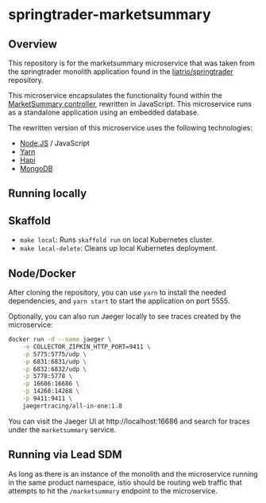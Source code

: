 # springtrader-marketsummary

## Overview

This repository is for the marketsummary microservice that was taken from the 
springtrader monolith application found in the [liatrio/springtrader](https://github.com/liatrio/springtrader)
repository. 

This microservice encapsulates the functionality found within the [MarketSummary controller](https://github.com/liatrio/springtrader/blob/master/spring-nanotrader-services/src/main/java/org/springframework/nanotrader/web/controller/MarketSummaryController.java),
rewritten in JavaScript. This microservice runs as a standalone application using an embedded database.

The rewritten version of this microservice uses the following technologies:
- [Node.JS](https://nodejs.org/) / JavaScript
- [Yarn](https://yarnpkg.com/)
- [Hapi](https://hapi.dev/)
- [MongoDB](https://www.mongodb.com/)

## Running locally

## Skaffold

- `make local`: Runs `skaffold run` on local Kubernetes cluster.
- `make local-delete`: Cleans up local Kubernetes deployment.

## Node/Docker

After cloning the repository, you can use `yarn` to install the needed dependencies, and `yarn start` to start the application on port 5555.

Optionally, you can also run Jaeger locally to see traces created by the microservice:

```bash
docker run -d --name jaeger \
    -e COLLECTOR_ZIPKIN_HTTP_PORT=9411 \
    -p 5775:5775/udp \
    -p 6831:6831/udp \
    -p 6832:6832/udp \
    -p 5778:5778 \
    -p 16686:16686 \
    -p 14268:14268 \
    -p 9411:9411 \
    jaegertracing/all-in-one:1.8
```

You can visit the Jaeger UI at http://localhost:16686 and search for traces under the `marketsummary` service.

## Running via Lead SDM

As long as there is an instance of the monolith and the microservice running in the same product namespace, 
istio should be routing web traffic that attempts to hit the `/marketsummary` endpoint to the microservice.
